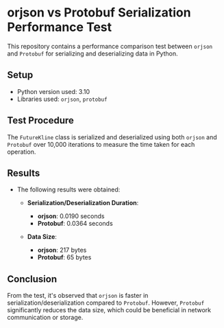 # orjson vs Protobuf Serialization Performance Test

This repository contains a performance comparison test between `orjson` and `Protobuf` for serializing and deserializing data in Python.

## Setup

- Python version used: 3.10
- Libraries used: `orjson`, `protobuf`

## Test Procedure

The `FutureKline` class is serialized and deserialized using both `orjson` and `Protobuf` over 10,000 iterations to measure the time taken for each operation.

## Results

- The following results were obtained:

  - **Serialization/Deserialization Duration**:
    - **orjson**: 0.0190 seconds
    - **Protobuf**: 0.0364 seconds

  - **Data Size**:
    - **orjson**: 217 bytes
    - **Protobuf**: 65 bytes

## Conclusion

From the test, it's observed that `orjson` is faster in serialization/deserialization compared to `Protobuf`. However, `Protobuf` significantly reduces the data size, which could be beneficial in network communication or storage.

